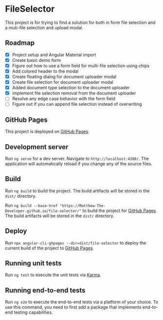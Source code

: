 # FileSelector

This project is for trying to find a solution for both in form file selection and a muti-file selection and upload modal.

## Roadmap

- [x] Project setup and Angular Material import
- [x] Create basic demo form
- [x] Figure out how to use a form field for multi-file selection using chips
- [x] Add colored header to the modal
- [x] Create floating dialog for document uploader modal
- [x] Create file selection for document uploader modal
- [x] Added document type selection to the document uploader
- [x] implement file selection removal from the document uploader
- [ ] Resolve any edge case behavior with the form field
- [ ] Figure out if you can append file selection instead of overwriting 

## GitHub Pages

This project is deployed on [GitHub Pages](https://matthew-the-developer.github.io/file-selector/).

## Development server

Run `ng serve` for a dev server. Navigate to `http://localhost:4200/`. The application will automatically reload if you change any of the source files.

## Build

Run `ng build` to build the project. The build artifacts will be stored in the `dist/` directory.

Run `ng build --base-href "https://Matthew-The-Developer.github.io/file-selector/"` to build the project for [GitHub Pages](https://matthew-the-developer.github.io/file-selector/). The build artifacts will be stored in the `dist/` directory.

## Deploy

Run `npx angular-cli-ghpages --dir=dist/file-selector` to deploy the current build of the project to [GitHub Pages](https://matthew-the-developer.github.io/file-selector/).

## Running unit tests

Run `ng test` to execute the unit tests via [Karma](https://karma-runner.github.io).

## Running end-to-end tests

Run `ng e2e` to execute the end-to-end tests via a platform of your choice. To use this command, you need to first add a package that implements end-to-end testing capabilities.
